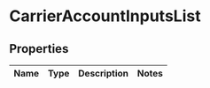 # CarrierAccountInputsList

## Properties
Name | Type | Description | Notes
------------ | ------------- | ------------- | -------------
